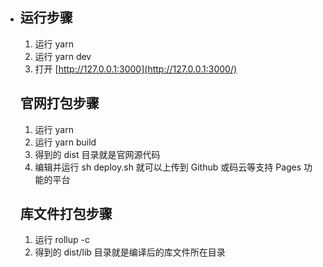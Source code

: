 - ## 运行步骤

  1. 运行 yarn
  2. 运行 yarn dev
  3. 打开 [http://127.0.0.1:3000](http://127.0.0.1:3000/)

  ## 官网打包步骤

  1. 运行 yarn
  2. 运行 yarn build
  3. 得到的 dist 目录就是官网源代码
  4. 编辑并运行 sh deploy.sh 就可以上传到 Github 或码云等支持 Pages 功能的平台

  ## 库文件打包步骤

  1. 运行 rollup -c
  2. 得到的 dist/lib 目录就是编译后的库文件所在目录

